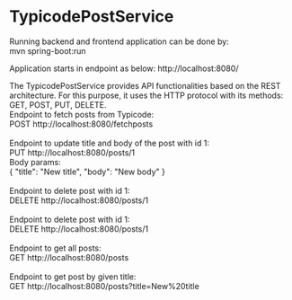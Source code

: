 # TypicodePostService
Running backend and frontend application can be done by:<br/>
mvn spring-boot:run

Application starts in endpoint as below:
http://localhost:8080/

The TypicodePostService provides API functionalities based on the REST architecture. For this purpose, it uses the HTTP protocol with its methods: GET, POST, PUT, DELETE. <br/>
Endpoint to fetch posts from Typicode: <br/>
POST http://localhost:8080/fetchposts  <br/>
<br/>
Endpoint to update title and body of the post with id 1: <br/>
PUT http://localhost:8080/posts/1  <br/>
      Body params: <br/>
        { 
            "title": "New title",
            "body": "New body"
        } <br/>
        <br/>
Endpoint to delete post with id 1: <br/>
DELETE http://localhost:8080/posts/1  <br/>
<br/>
Endpoint to delete post with id 1: <br/>
DELETE http://localhost:8080/posts/1  <br/>
<br/>
Endpoint to get all posts: <br/>
GET http://localhost:8080/posts  <br/>
<br/>
Endpoint to get post by given title: <br/>
GET http://localhost:8080/posts?title=New%20title <br/>
